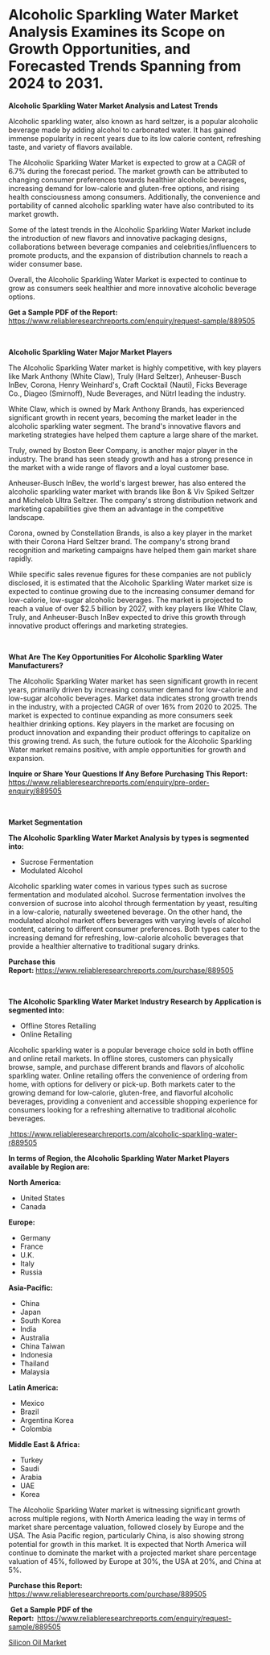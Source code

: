 <p><h1>Alcoholic Sparkling Water Market Analysis Examines its Scope on Growth Opportunities, and Forecasted Trends Spanning from 2024 to 2031.</h1></p><p><strong>Alcoholic Sparkling Water Market Analysis and Latest Trends</strong></p>
<p><p>Alcoholic sparkling water, also known as hard seltzer, is a popular alcoholic beverage made by adding alcohol to carbonated water. It has gained immense popularity in recent years due to its low calorie content, refreshing taste, and variety of flavors available.</p><p>The Alcoholic Sparkling Water Market is expected to grow at a CAGR of 6.7% during the forecast period. The market growth can be attributed to changing consumer preferences towards healthier alcoholic beverages, increasing demand for low-calorie and gluten-free options, and rising health consciousness among consumers. Additionally, the convenience and portability of canned alcoholic sparkling water have also contributed to its market growth.</p><p>Some of the latest trends in the Alcoholic Sparkling Water Market include the introduction of new flavors and innovative packaging designs, collaborations between beverage companies and celebrities/influencers to promote products, and the expansion of distribution channels to reach a wider consumer base.</p><p>Overall, the Alcoholic Sparkling Water Market is expected to continue to grow as consumers seek healthier and more innovative alcoholic beverage options.</p></p>
<p><strong>Get a Sample PDF of the Report:&nbsp;</strong> <a href="https://www.reliableresearchreports.com/enquiry/request-sample/889505">https://www.reliableresearchreports.com/enquiry/request-sample/889505</a></p>
<p>&nbsp;</p>
<p><strong>Alcoholic Sparkling Water Major Market Players</strong></p>
<p><p>The Alcoholic Sparkling Water market is highly competitive, with key players like Mark Anthony (White Claw), Truly (Hard Seltzer), Anheuser-Busch InBev, Corona, Henry Weinhard's, Craft Cocktail (Nauti), Ficks Beverage Co., Diageo (Smirnoff), Nude Beverages, and Nütrl leading the industry. </p><p>White Claw, which is owned by Mark Anthony Brands, has experienced significant growth in recent years, becoming the market leader in the alcoholic sparkling water segment. The brand's innovative flavors and marketing strategies have helped them capture a large share of the market. </p><p>Truly, owned by Boston Beer Company, is another major player in the industry. The brand has seen steady growth and has a strong presence in the market with a wide range of flavors and a loyal customer base. </p><p>Anheuser-Busch InBev, the world's largest brewer, has also entered the alcoholic sparkling water market with brands like Bon & Viv Spiked Seltzer and Michelob Ultra Seltzer. The company's strong distribution network and marketing capabilities give them an advantage in the competitive landscape. </p><p>Corona, owned by Constellation Brands, is also a key player in the market with their Corona Hard Seltzer brand. The company's strong brand recognition and marketing campaigns have helped them gain market share rapidly. </p><p>While specific sales revenue figures for these companies are not publicly disclosed, it is estimated that the Alcoholic Sparkling Water market size is expected to continue growing due to the increasing consumer demand for low-calorie, low-sugar alcoholic beverages. The market is projected to reach a value of over $2.5 billion by 2027, with key players like White Claw, Truly, and Anheuser-Busch InBev expected to drive this growth through innovative product offerings and marketing strategies.</p></p>
<p>&nbsp;</p>
<p><strong>What Are The Key Opportunities For Alcoholic Sparkling Water Manufacturers?</strong></p>
<p><p>The Alcoholic Sparkling Water market has seen significant growth in recent years, primarily driven by increasing consumer demand for low-calorie and low-sugar alcoholic beverages. Market data indicates strong growth trends in the industry, with a projected CAGR of over 16% from 2020 to 2025. The market is expected to continue expanding as more consumers seek healthier drinking options. Key players in the market are focusing on product innovation and expanding their product offerings to capitalize on this growing trend. As such, the future outlook for the Alcoholic Sparkling Water market remains positive, with ample opportunities for growth and expansion.</p></p>
<p><strong>Inquire or Share Your Questions If Any Before Purchasing This Report:</strong> <a href="https://www.reliableresearchreports.com/enquiry/pre-order-enquiry/889505">https://www.reliableresearchreports.com/enquiry/pre-order-enquiry/889505</a></p>
<p>&nbsp;</p>
<p><strong>Market Segmentation</strong></p>
<p><strong>The Alcoholic Sparkling Water Market Analysis by types is segmented into:</strong></p>
<p><ul><li>Sucrose Fermentation</li><li>Modulated Alcohol</li></ul></p>
<p><p>Alcoholic sparkling water comes in various types such as sucrose fermentation and modulated alcohol. Sucrose fermentation involves the conversion of sucrose into alcohol through fermentation by yeast, resulting in a low-calorie, naturally sweetened beverage. On the other hand, the modulated alcohol market offers beverages with varying levels of alcohol content, catering to different consumer preferences. Both types cater to the increasing demand for refreshing, low-calorie alcoholic beverages that provide a healthier alternative to traditional sugary drinks.</p></p>
<p><strong>Purchase this Report:&nbsp;</strong><a href="https://www.reliableresearchreports.com/purchase/889505">https://www.reliableresearchreports.com/purchase/889505</a></p>
<p>&nbsp;</p>
<p><strong>The Alcoholic Sparkling Water Market Industry Research by Application is segmented into:</strong></p>
<p><ul><li>Offline Stores Retailing</li><li>Online Retailing</li></ul></p>
<p><p>Alcoholic sparkling water is a popular beverage choice sold in both offline and online retail markets. In offline stores, customers can physically browse, sample, and purchase different brands and flavors of alcoholic sparkling water. Online retailing offers the convenience of ordering from home, with options for delivery or pick-up. Both markets cater to the growing demand for low-calorie, gluten-free, and flavorful alcoholic beverages, providing a convenient and accessible shopping experience for consumers looking for a refreshing alternative to traditional alcoholic beverages.</p></p>
<p><a href="https://www.reliableresearchreports.com/alcoholic-sparkling-water-r889505">&nbsp;https://www.reliableresearchreports.com/alcoholic-sparkling-water-r889505</a></p>
<p><strong>In terms of Region, the Alcoholic Sparkling Water Market Players available by Region are:</strong></p>
<p>
    <p> <strong> North America: </strong>
        <ul>
            <li>United States</li>
            <li>Canada</li>
        </ul>
        </p> 
    <p> <strong> Europe: </strong>
        <ul>
            <li>Germany</li>
            <li>France</li>
            <li>U.K.</li>
            <li>Italy</li>
            <li>Russia</li>
        </ul>
        </p> 
    <p> <strong> Asia-Pacific: </strong>
        <ul>
            <li>China</li>
            <li>Japan</li>
            <li>South Korea</li>
            <li>India</li>
            <li>Australia</li>
            <li>China Taiwan</li>
            <li>Indonesia</li>
            <li>Thailand</li>
            <li>Malaysia</li>
        </ul>
        </p> 
    <p> <strong> Latin America: </strong>
        <ul>
            <li>Mexico</li>
            <li>Brazil</li>
            <li>Argentina Korea</li>
            <li>Colombia</li>
        </ul>
        </p> 
    <p> <strong> Middle East & Africa: </strong>
        <ul>
            <li>Turkey</li>
            <li>Saudi</li>
            <li>Arabia</li>
            <li>UAE</li>
            <li>Korea</li>
        </ul>
    </p>
    </p>
<p><p>The Alcoholic Sparkling Water market is witnessing significant growth across multiple regions, with North America leading the way in terms of market share percentage valuation, followed closely by Europe and the USA. The Asia Pacific region, particularly China, is also showing strong potential for growth in this market. It is expected that North America will continue to dominate the market with a projected market share percentage valuation of 45%, followed by Europe at 30%, the USA at 20%, and China at 5%.</p></p>
<p><strong>Purchase this Report: </strong><a href="https://www.reliableresearchreports.com/purchase/889505">https://www.reliableresearchreports.com/purchase/889505</a></p>
<p>&nbsp;<strong>Get a Sample PDF of the Report:&nbsp;&nbsp;</strong><a href="https://www.reliableresearchreports.com/enquiry/request-sample/889505">https://www.reliableresearchreports.com/enquiry/request-sample/889505</a></p>
<p><strong></strong></p>
<p><p><a href="https://meowing-canidae-761.notion.site/Silicon-Oil-Market-Size-Growth-Outlook-from-2024-to-2031-projecting-at-Market-s-Trends-Analysis-by-232bc4f5eb954e2595caaf5ab2e107bd">Silicon Oil Market</a></p></p>